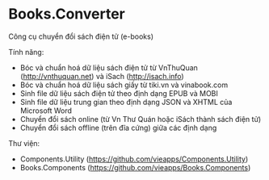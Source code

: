 # Books.Converter
Công cụ chuyển đổi sách điện tử (e-books)

Tính năng:
- Bóc và chuẩn hoá dữ liệu sách điện tử từ VnThuQuan (http://vnthuquan.net) và iSach (http://isach.info)
- Bóc và chuẩn hoá dữ liệu sách giấy từ tiki.vn và vinabook.com
- Sinh file dữ liệu sách điện tử theo định dạng EPUB và MOBI
- Sinh file dữ liệu trung gian theo định dạng JSON và XHTML của Microsoft Word
- Chuyển đổi sách online (từ Vn Thư Quán hoặc iSách thành sách điện tử)
- Chuyển đổi sách offline (trên đĩa cứng) giữa các định dạng

Thư viện:
- Components.Utility (https://github.com/vieapps/Components.Utility)
- Books.Components (https://github.com/vieapps/Books.Components)
